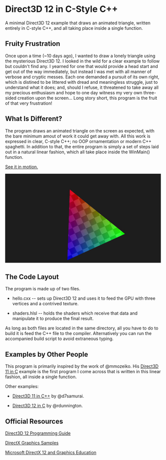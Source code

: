 # Direct3D 12 in C-Style C++



A minimal Direct3D 12 example that draws an animated triangle, written
entirely in C-style C++, and all taking place inside a single
function.



## Fruity Frustration

Once upon a time (~10 days ago), I wanted to draw a lonely triangle
using the mysterious Direct3D 12.  I looked in the wild for a clear
example to follow but couldn't find any. I yearned for one that would
provide a head start and get out of the way immediately, but instead I
was met with all manner of verbose and cryptic messes. Each one
demanded a pursuit of its own right, which is distined to be littered
with dread and meaningless struggle, just to understand what it does;
and, should I refuse, it threatened to take away all my precious
enthusiasm and hope to one day witness my very own three-sided
creation upon the screen...  Long story short, this program is the
fruit of that very frustration!



## What Is Different?

The program draws an animated triangle on the screen as expected, with
the bare minimum amout of work it could get away with.  All this work
is expressed in clear, C-style C++; no OOP ornamentation or modern C++
spaghetti.  In addition to that, the entire program is simply a set of
steps laid out in a natural linear fashion, which all take place
inside the WinMain() function.

[See it in motion.](https://youtu.be/nCEFEBWzfzo)

![screenshot](https://github.com/tellela/d3d12/blob/master/hello.png)



## The Code Layout

The program is made up of two files.

* hello.cxx -- sets up Direct3D 12 and uses it to feed the GPU with
three vertices and a contrived texture.

* shaders.hlsl -- holds the shaders which receive that data and
manipulate it to produce the final result.

As long as both files are located in the same directory, all you have
to do to build it is feed the C++ file to the compiler.  Alternatively
you can run the accompanied build script to avoid extraneous typing.



## Examples by Other People

This program is primarily inspired by the work of @mmozeiko.  His
[Direct3D 11 in C](https://gist.github.com/mmozeiko/5e727f845db182d468a34d524508ad5f)
example is the first program I come across that is written in this
linear fashion, all inside a single function.

Other examples:

* [Direct3D 11 in C++](https://gist.github.com/d7samurai/aee35fd5d132c51e8b0a78699cbaa1e4) by @d7samurai.

* [Direct3D 12 in C](https://github.com/rdunnington/d3d12-hello-triangle) by @rdunnington.



## Official Resources

[Direct3D 12 Programming Guide](https://docs.microsoft.com/en-us/windows/win32/direct3d12/directx-12-programming-guide)

[DirectX Graphics Samples](https://github.com/microsoft/DirectX-Graphics-Samples)

[Microsoft DirectX 12 and Graphics Education](https://www.youtube.com/c/MicrosoftDirectX12andGraphicsEducation)